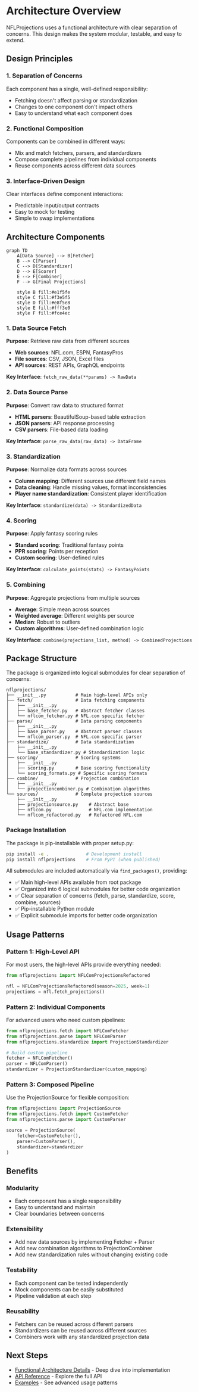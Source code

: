 # Architecture Overview

NFLProjections uses a functional architecture with clear separation of concerns. This design makes the system modular, testable, and easy to extend.

## Design Principles

### 1. Separation of Concerns
Each component has a single, well-defined responsibility:
- Fetching doesn't affect parsing or standardization
- Changes to one component don't impact others
- Easy to understand what each component does

### 2. Functional Composition
Components can be combined in different ways:
- Mix and match fetchers, parsers, and standardizers
- Compose complete pipelines from individual components
- Reuse components across different data sources

### 3. Interface-Driven Design
Clear interfaces define component interactions:
- Predictable input/output contracts
- Easy to mock for testing
- Simple to swap implementations

## Architecture Components

```mermaid
graph TD
    A[Data Source] --> B[Fetcher]
    B --> C[Parser] 
    C --> D[Standardizer]
    D --> E[Scorer]
    E --> F[Combiner]
    F --> G[Final Projections]
    
    style B fill:#e1f5fe
    style C fill:#f3e5f5
    style D fill:#e8f5e8
    style E fill:#fff3e0
    style F fill:#fce4ec
```

### 1. Data Source Fetch
**Purpose**: Retrieve raw data from different sources

- **Web sources**: NFL.com, ESPN, FantasyPros
- **File sources**: CSV, JSON, Excel files
- **API sources**: REST APIs, GraphQL endpoints

**Key Interface**: `fetch_raw_data(**params) -> RawData`

### 2. Data Source Parse
**Purpose**: Convert raw data to structured format

- **HTML parsers**: BeautifulSoup-based table extraction
- **JSON parsers**: API response processing
- **CSV parsers**: File-based data loading

**Key Interface**: `parse_raw_data(raw_data) -> DataFrame`

### 3. Standardization
**Purpose**: Normalize data formats across sources

- **Column mapping**: Different sources use different field names
- **Data cleaning**: Handle missing values, format inconsistencies
- **Player name standardization**: Consistent player identification

**Key Interface**: `standardize(data) -> StandardizedData`

### 4. Scoring
**Purpose**: Apply fantasy scoring rules

- **Standard scoring**: Traditional fantasy points
- **PPR scoring**: Points per reception
- **Custom scoring**: User-defined rules

**Key Interface**: `calculate_points(stats) -> FantasyPoints`

### 5. Combining
**Purpose**: Aggregate projections from multiple sources

- **Average**: Simple mean across sources
- **Weighted average**: Different weights per source
- **Median**: Robust to outliers
- **Custom algorithms**: User-defined combination logic

**Key Interface**: `combine(projections_list, method) -> CombinedProjections`

## Package Structure

The package is organized into logical submodules for clear separation of concerns:

```
nflprojections/
├── __init__.py           # Main high-level APIs only
├── fetch/                # Data fetching components
│   ├── __init__.py
│   ├── base_fetcher.py   # Abstract fetcher classes
│   └── nflcom_fetcher.py # NFL.com specific fetcher
├── parse/                # Data parsing components
│   ├── __init__.py
│   ├── base_parser.py    # Abstract parser classes
│   └── nflcom_parser.py  # NFL.com specific parser
├── standardize/          # Data standardization
│   ├── __init__.py
│   └── base_standardizer.py # Standardization logic
├── scoring/              # Scoring systems
│   ├── __init__.py
│   ├── scoring.py        # Base scoring functionality
│   └── scoring_formats.py # Specific scoring formats
├── combine/              # Projection combination
│   ├── __init__.py
│   └── projectioncombiner.py # Combination algorithms
└── sources/              # Complete projection sources
    ├── __init__.py
    ├── projectionsource.py    # Abstract base
    ├── nflcom.py              # NFL.com implementation
    └── nflcom_refactored.py   # Refactored NFL.com
```

### Package Installation

The package is pip-installable with proper setup.py:

```bash
pip install -e .              # Development install
pip install nflprojections    # From PyPI (when published)
```

All submodules are included automatically via `find_packages()`, providing:
- ✅ Main high-level APIs available from root package
- ✅ Organized into 6 logical submodules for better code organization
- ✅ Clear separation of concerns (fetch, parse, standardize, score, combine, sources)
- ✅ Pip-installable Python module
- ✅ Explicit submodule imports for better code organization

## Usage Patterns

### Pattern 1: High-Level API
For most users, the high-level APIs provide everything needed:

```python
from nflprojections import NFLComProjectionsRefactored

nfl = NFLComProjectionsRefactored(season=2025, week=1)
projections = nfl.fetch_projections()
```

### Pattern 2: Individual Components
For advanced users who need custom pipelines:

```python
from nflprojections.fetch import NFLComFetcher
from nflprojections.parse import NFLComParser
from nflprojections.standardize import ProjectionStandardizer

# Build custom pipeline
fetcher = NFLComFetcher()
parser = NFLComParser()
standardizer = ProjectionStandardizer(custom_mapping)
```

### Pattern 3: Composed Pipeline
Use the ProjectionSource for flexible composition:

```python
from nflprojections import ProjectionSource
from nflprojections.fetch import CustomFetcher
from nflprojections.parse import CustomParser

source = ProjectionSource(
    fetcher=CustomFetcher(),
    parser=CustomParser(),
    standardizer=standardizer
)
```

## Benefits

### Modularity
- Each component has a single responsibility
- Easy to understand and maintain
- Clear boundaries between concerns

### Extensibility
- Add new data sources by implementing Fetcher + Parser
- Add new combination algorithms to ProjectionCombiner
- Add new standardization rules without changing existing code

### Testability
- Each component can be tested independently
- Mock components can be easily substituted
- Pipeline validation at each step

### Reusability
- Fetchers can be reused across different parsers
- Standardizers can be reused across different sources
- Combiners work with any standardized projection data

## Next Steps

- [Functional Architecture Details](functional.md) - Deep dive into implementation
- [API Reference](../api/sources.md) - Explore the full API
- [Examples](../examples/advanced.md) - See advanced usage patterns